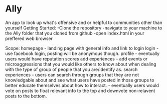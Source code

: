 # Ally
An app to look up what's offensive and or helpful to communities other than yourself
Getting Started:
	-Clone the repository
	-navigate to your machine to the Ally folder that you cloned from github
	-open index.html in your preffered web browser
	
	
Scope:
	homepage
		- landing page with general info and link to login
	login
		- use facebook login, posting will be anonymous though.
	profile
		- eventually users would have reputation scores
	add experiences
		- add events or microaggressions that you would like others to know about when dealing with the type of group of people that you are/identify as.
	search experiences
		- users can search through groups that they are not knowledgable about and see what users have posted in those groups to better educate themselves about how to interact.
		- eventually users would vote on posts to float relevant info to the top and downvote non-relavent posts to the bottom.
		
		
	
	
